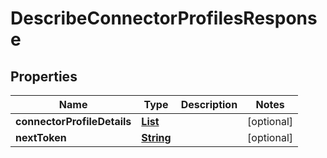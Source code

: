 

# DescribeConnectorProfilesResponse


## Properties

| Name | Type | Description | Notes |
|------------ | ------------- | ------------- | -------------|
|**connectorProfileDetails** | [**List**](List.md) |  |  [optional] |
|**nextToken** | [**String**](String.md) |  |  [optional] |




